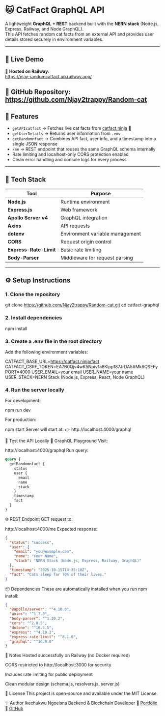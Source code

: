 # 🐱 CatFact GraphQL API

A lightweight **GraphQL + REST** backend built with the **NERN stack** (Node.js, Express, Railway, and Node GraphQL).  
This API fetches random cat facts from an external API and provides user details stored securely in environment variables.

---

## 🚀 Live Demo

🔗 **Hosted on Railway:**  
https://njay-randomcatfact.up.railway.app/

🔗 **GitHub Repository:**  
https://github.com/Njay2trappy/Random-cat
---

## 🧩 Features

- `getAPIcatfact` → Fetches live cat facts from [catfact.ninja](https://catfact.ninja/fact) 🐾  
- `getUserDetails` → Returns user information from `.env`  
- `getRandomnfact` → Combines API fact, user info, and a timestamp into a single JSON response  
- `/me` → REST endpoint that reuses the same GraphQL schema internally  
- Rate limiting and localhost-only CORS protection enabled  
- Clean error handling and console logs for every process

---

## 🧰 Tech Stack

| Tool | Purpose |
|------|----------|
| **Node.js** | Runtime environment |
| **Express.js** | Web framework |
| **Apollo Server v4** | GraphQL integration |
| **Axios** | API requests |
| **dotenv** | Environment variable management |
| **CORS** | Request origin control |
| **Express-Rate-Limit** | Basic rate limiting |
| **Body-Parser** | Middleware for request parsing |

---

## ⚙️ Setup Instructions

### 1. Clone the repository

git clone https://github.com/Njay2trappy/Random-cat.git
cd catfact-graphql

### 2. Install dependencies

npm install

### 3. Create a .env file in the root directory

Add the following environment variables:

CATFACT_BASE_URL=https://catfact.ninja/fact
CATFACT_CSRF_TOKEN=EA7B0Qjv4wK5Npiv1a8Klpp187JrDA5AMk6QSEFy
PORT=4000
USER_EMAIL=your email
USER_NAME=your name
USER_STACK=NERN Stack (Node.js, Express, React, Node GraphQL)

### 4. Run the server locally
For development:

npm run dev

For production:

npm start
Server will start at:
👉 http://localhost:4000/graphql

🧪 Test the API Locally
🐾 GraphQL Playground
Visit:

http://localhost:4000/graphql
Run query:

```graphql
query {
  getRandomnfact {
    status
    user {
      email
      name
      stack
    }
    timestamp
    fact
  }
}
```

🌐 REST Endpoint
GET request to:

http://localhost:4000/me
Expected response:

```json
{
  "status": "success",
  "user": {
    "email": "you@example.com",
    "name": "Your Name",
    "stack": "NERN Stack (Node.js, Express, Railway, GraphQL)"
  },
  "timestamp": "2025-10-15T14:35:10Z",
  "fact": "Cats sleep for 70% of their lives."
}
```

📦 Dependencies
These are automatically installed when you run npm install:

```json
{
  "@apollo/server": "^4.10.0",
  "axios": "^1.7.0",
  "body-parser": "^1.20.2",
  "cors": "^2.8.5",
  "dotenv": "^16.4.5",
  "express": "^4.19.2",
  "express-rate-limit": "^8.1.0",
  "graphql": "^16.9.0"
}
```

🧠 Notes
Hosted successfully on Railway (no Docker required)

CORS restricted to http://localhost:3000 for security

Includes rate limiting for public deployment

Clean modular design (schema.js, resolvers.js, server.js)

🧾 License
This project is open-source and available under the MIT License.

✨ Author
Ikechukwu Ngoeisna
Backend & Blockchain Developer
🔗 [Portfolio](https://unixmachine.netlify.app/)
🐙 [GitHub](https://github.com/Njay2trappy)


